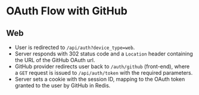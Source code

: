 # OAuth Flow with GitHub

## Web

+ User is redirected to `/api/auth?device_type=web`.
+ Server responds with 302 status code and a `Location` header containing the URL of the GitHub OAuth url.
+ GitHub provider redirects user back to `/auth/github` (front-end), where a `GET` request is issued to `/api/auth/token` with the required parameters.
+ Server sets a cookie with the session ID, mapping to the OAuth token granted to the user by GitHub in Redis.